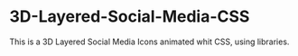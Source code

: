# 3D-Layered-Social-Media-CSS
This is a 3D Layered Social Media Icons animated whit CSS, using libraries.
